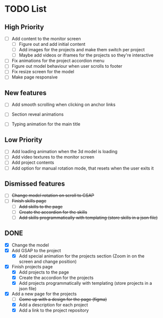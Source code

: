 # TODO List

## High Priority
- [ ] Add content to the monitor screen
  - [ ] Figure out and add initial content
  - [ ] Add images for the projects and make them switch per project
  - [ ] Maybe add videos or iframes for the projects so they're interactive
- [ ] Fix animations for the project accordion menu
- [ ] Figure out model behaviour when user scrolls to footer
- [ ] Fix resize screen for the model
- [ ] Make page responsive

## New features
- [ ] Add smooth scrolling when clicking on anchor links
- [ ] Section reveal animations
- [ ] Typing animation for the main title


## Low Priority
- [ ] Add loading animation when the 3d model is loading
- [ ] Add video textures to the monitor screen
- [ ] Add project contents
- [ ] Add option for manual rotation mode, that resets when the user exits it

## Dismissed features
- [ ] ~~Change model rotation on scroll to GSAP~~
- [ ] ~~Finish skills page~~
  - [ ] ~~Add skills to the page~~
  - [ ] ~~Create the accordion for the skills~~
  - [ ] ~~Add skills programmatically with templating (store skills in a json file)~~

## DONE
- [x] Change the model
- [x] Add GSAP to the project
  - [x] Add special animation for the projects section (Zoom in on the screen and change position)
- [x] Finish projects page
  - [x] Add projects to the page
  - [x] Create the accordion for the projects
  - [x] Add projects programmatically with templating (store projects in a json file)
- [x] Add a new page for the projects
  - [ ] ~~Come up with a design for the page (figma)~~
  - [x] Add a description for each project
  - [x] Add a link to the project repository
